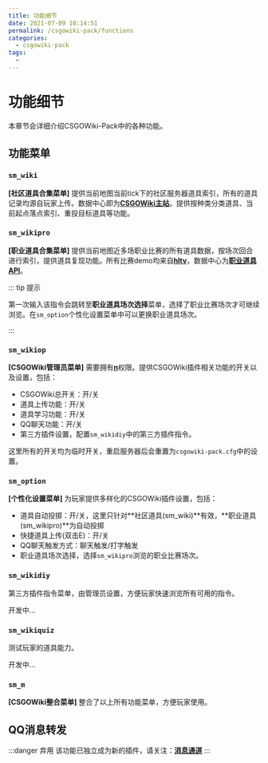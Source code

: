 ```yaml
---
title: 功能细节
date: 2021-07-09 10:14:51
permalink: /csgowiki-pack/functions
categories: 
  - csgowiki-pack
tags: 
  - 
---
```

# 功能细节

本章节会详细介绍CSGOWiki-Pack中的各种功能。

## 功能菜单

### `sm_wiki`

**[社区道具合集菜单]** 提供当前地图当前tick下的社区服务器道具索引，所有的道具记录均源自玩家上传。数据中心即为[**CSGOWiki主站**](https://mycsgolab.com)。提供按种类分类道具、当前起点落点索引、重投目标道具等功能。

### `sm_wikipro`

**[职业道具合集菜单]** 提供当前地图近多场职业比赛的所有道具数据，按场次回合进行索引，提供道具复现功能。所有比赛demo均来自[**hltv**](https://hltv.org)，数据中心为[**职业道具API**](https://api.hx-w.top)。

::: tip 提示

第一次输入该指令会跳转至**职业道具场次选择**菜单，选择了职业比赛场次才可继续浏览。在`sm_option`个性化设置菜单中可以更换职业道具场次。

:::

### `sm_wikiop`

**[CSGOWiki管理员菜单]** 需要拥有[**n**](https://wiki.alliedmods.net/Adding_Admins_(SourceMod))权限。提供CSGOWiki插件相关功能的开关以及设置，包括：

- CSGOWiki总开关：开/关
- 道具上传功能：开/关
- 道具学习功能：开/关
- QQ聊天功能：开/关
- 第三方插件设置，配置`sm_wikidiy`中的第三方插件指令。

这里所有的开关均为临时开关，重启服务器后会重置为`csgowiki-pack.cfg`中的设置。

### `sm_option`

**[个性化设置菜单]** 为玩家提供多样化的CSGOWiki插件设置，包括：

- 道具自动投掷：开/关，这里只针对**社区道具(sm_wiki)**有效，**职业道具(sm_wikipro)**为自动投掷
- 快捷道具上传(双击E)：开/关
- QQ聊天触发方式：聊天触发/打字触发
- 职业道具场次选择，选择`sm_wikipro`浏览的职业比赛场次。

### `sm_wikidiy`

第三方插件指令菜单，由管理员设置，方便玩家快速浏览所有可用的指令。

开发中...

### `sm_wikiquiz`

测试玩家的道具能力。

开发中...

### `sm_m`

**[CSGOWiki整合菜单]** 整合了以上所有功能菜单，方便玩家使用。


## QQ消息转发

:::danger 弃用
该功能已独立成为新的插件，请关注：[**消息通道**](/message-channel/index/)
:::


<!-- <Vssue/> -->